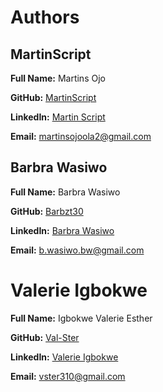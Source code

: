 # Authors

## MartinScript

**Full Name:** Martins Ojo

**GitHub:** [MartinScript](https://github.com/MartinScript)

**LinkedIn:** [Martin Script](https://www.linkedin.com/in/martins-ojo/)

**Email:** martinsojoola2@gmail.com

## Barbra Wasiwo

**Full Name:** Barbra Wasiwo

**GitHub:** [Barbzt30](https://github.com/barbzt30)

**LinkedIn:** [Barbra Wasiwo](https://www.linkedin.com/in/barbra-wasiwo/)

**Email:** b.wasiwo.bw@gmail.com

# Valerie Igbokwe

**Full Name:** Igbokwe Valerie Esther

**GitHub:** [Val-Ster](https://github.com/Val-Ster)

**LinkedIn:** [Valerie Igbokwe](https://www.linkedin.com/in/valerie-igbokwe-a92035279?)

**Email:** vster310@gmail.com

